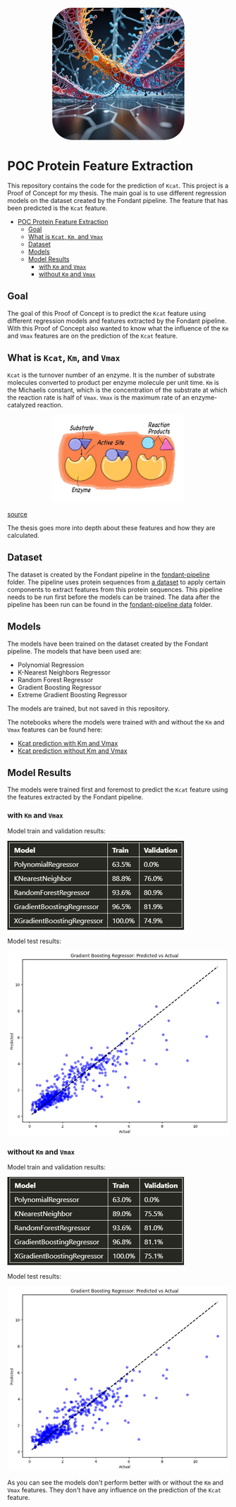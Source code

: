 <p align="center">
    <img src="./assets/protein-sequences-ai.png" style="height:300px; width:300px; border-radius: 15%;" />
</p>


# POC Protein Feature Extraction

This repository contains the code for the prediction of `Kcat`. This project is a Proof of Concept for my thesis. The main goal is to use different regression models on the dataset created by the Fondant pipeline. The feature that has been predicted is the `Kcat` feature.

- [POC Protein Feature Extraction](#poc-protein-feature-extraction)
  - [Goal](#goal)
  - [What is `Kcat`, `Km`, and `Vmax`](#what-is-kcat-km-and-vmax)
  - [Dataset](#dataset)
  - [Models](#models)
  - [Model Results](#model-results)
    - [with `Km` and `Vmax`](#with-km-and-vmax)
    - [without `Km` and `Vmax`](#without-km-and-vmax)

## Goal

The goal of this Proof of Concept is to predict the `Kcat` feature using different regression models and features extracted by the Fondant pipeline. With this Proof of Concept also wanted to know what the influence of the `Km` and `Vmax` features are on the prediction of the `Kcat` feature.

## What is `Kcat`, `Km`, and `Vmax`

`Kcat` is the turnover number of an enzyme. It is the number of substrate molecules converted to product per enzyme molecule per unit time. `Km` is the Michaelis constant, which is the concentration of the substrate at which the reaction rate is half of `Vmax`. `Vmax` is the maximum rate of an enzyme-catalyzed reaction.

<p align="center">
<img src="./assets/enzyme-substrate.png" alt="Enzyme substrate" width="300px" style="border-radius: 10px;">
</p>

[source](https://igbiologyy.blogspot.com/2021/05/51-enzymes.html)

The thesis goes more into depth about these features and how they are calculated.

## Dataset

The dataset is created by the Fondant pipeline in the [fondant-pipeline](./fondant-pipeline/) folder. The pipeline uses protein sequences from [a dataset](https://www.uniprot.org/uniprotkb?query=cyp) to apply certain components to extract features from this protein sequences. This pipeline needs to be run first before the models can be trained. The data after the pipeline has been run can be found in the [fondant-pipeline data](./fondant-pipeline/data/) folder.

## Models

The models have been trained on the dataset created by the Fondant pipeline. The models that have been used are:

- Polynomial Regression
- K-Nearest Neighbors Regressor
- Random Forest Regressor
- Gradient Boosting Regressor
- Extreme Gradient Boosting Regressor

The models are trained, but not saved in this repository.

The notebooks where the models were trained with and without the `Km` and `Vmax` features can be found here:

- [Kcat prediction with Km and Vmax](./prediction.ipynb)
- [Kcat prediction without Km and Vmax](./prediction_without_km_vmax.ipynb)

## Model Results

The models were trained first and foremost to predict the `Kcat` feature using the features extracted by the Fondant pipeline.

### with `Km` and `Vmax`

Model train and validation results:

![with km and vmax](./assets/models-predictions-with-km-vmax.png)

Model test results:

![with km and vmax test](./assets/test-results-with-km-vmax.png)

### without `Km` and `Vmax`

Model train and validation results:

![without km and vmax](./assets/models-predictions-without-km-vmax.png)

Model test results:

![without km and vmax test](./assets/test-results-without-km-vmax.png)

As you can see the models don't perform better with or without the `Km` and `Vmax` features. They don't have any influence on the prediction of the `Kcat` feature.
